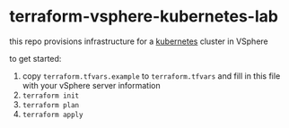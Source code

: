 # terraform-vsphere-kubernetes-lab

this repo provisions infrastructure for a [kubernetes](https://docs.rke2.io) cluster in VSphere

to get started:
1. copy `terraform.tfvars.example` to `terraform.tfvars` and fill in this file with your vSphere server information
2. `terraform init`
3. `terraform plan`
4. `terraform apply`

